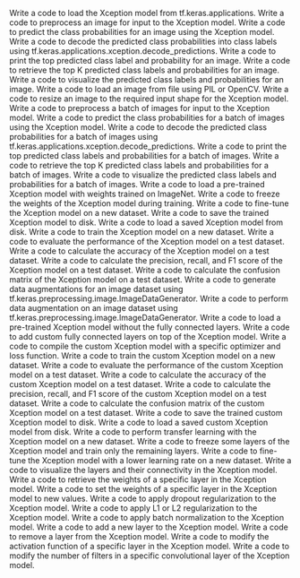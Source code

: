 Write a code to load the Xception model from tf.keras.applications.
Write a code to preprocess an image for input to the Xception model.
Write a code to predict the class probabilities for an image using the Xception model.
Write a code to decode the predicted class probabilities into class labels using tf.keras.applications.xception.decode_predictions.
Write a code to print the top predicted class label and probability for an image.
Write a code to retrieve the top K predicted class labels and probabilities for an image.
Write a code to visualize the predicted class labels and probabilities for an image.
Write a code to load an image from file using PIL or OpenCV.
Write a code to resize an image to the required input shape for the Xception model.
Write a code to preprocess a batch of images for input to the Xception model.
Write a code to predict the class probabilities for a batch of images using the Xception model.
Write a code to decode the predicted class probabilities for a batch of images using tf.keras.applications.xception.decode_predictions.
Write a code to print the top predicted class labels and probabilities for a batch of images.
Write a code to retrieve the top K predicted class labels and probabilities for a batch of images.
Write a code to visualize the predicted class labels and probabilities for a batch of images.
Write a code to load a pre-trained Xception model with weights trained on ImageNet.
Write a code to freeze the weights of the Xception model during training.
Write a code to fine-tune the Xception model on a new dataset.
Write a code to save the trained Xception model to disk.
Write a code to load a saved Xception model from disk.
Write a code to train the Xception model on a new dataset.
Write a code to evaluate the performance of the Xception model on a test dataset.
Write a code to calculate the accuracy of the Xception model on a test dataset.
Write a code to calculate the precision, recall, and F1 score of the Xception model on a test dataset.
Write a code to calculate the confusion matrix of the Xception model on a test dataset.
Write a code to generate data augmentations for an image dataset using tf.keras.preprocessing.image.ImageDataGenerator.
Write a code to perform data augmentation on an image dataset using tf.keras.preprocessing.image.ImageDataGenerator.
Write a code to load a pre-trained Xception model without the fully connected layers.
Write a code to add custom fully connected layers on top of the Xception model.
Write a code to compile the custom Xception model with a specific optimizer and loss function.
Write a code to train the custom Xception model on a new dataset.
Write a code to evaluate the performance of the custom Xception model on a test dataset.
Write a code to calculate the accuracy of the custom Xception model on a test dataset.
Write a code to calculate the precision, recall, and F1 score of the custom Xception model on a test dataset.
Write a code to calculate the confusion matrix of the custom Xception model on a test dataset.
Write a code to save the trained custom Xception model to disk.
Write a code to load a saved custom Xception model from disk.
Write a code to perform transfer learning with the Xception model on a new dataset.
Write a code to freeze some layers of the Xception model and train only the remaining layers.
Write a code to fine-tune the Xception model with a lower learning rate on a new dataset.
Write a code to visualize the layers and their connectivity in the Xception model.
Write a code to retrieve the weights of a specific layer in the Xception model.
Write a code to set the weights of a specific layer in the Xception model to new values.
Write a code to apply dropout regularization to the Xception model.
Write a code to apply L1 or L2 regularization to the Xception model.
Write a code to apply batch normalization to the Xception model.
Write a code to add a new layer to the Xception model.
Write a code to remove a layer from the Xception model.
Write a code to modify the activation function of a specific layer in the Xception model.
Write a code to modify the number of filters in a specific convolutional layer of the Xception model.